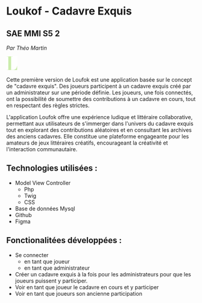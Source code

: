 # Loukof - Cadavre Exquis

## SAE MMI S5 2

_Par Théo Martin_

<img src="./public/assets/img/l.svg" alt="Logo Loufok"/>

Cette première version de Loufok est une application basée sur le concept de "cadavre exquis". Des joueurs participent à un cadavre exquis créé par un administrateur sur une période définie. Les joueurs, une fois connectés, ont la possibilité de soumettre des contributions à un cadavre en cours, tout en respectant des règles strictes.

L'application Loufok offre une expérience ludique et littéraire collaborative, permettant aux utilisateurs de s'immerger dans l'univers du cadavre exquis tout en explorant des contributions aléatoires et en consultant les archives des anciens cadavres. Elle constitue une plateforme engageante pour les amateurs de jeux littéraires créatifs, encourageant la créativité et l'interaction communautaire.

## Technologies utilisées :

- Model View Controller
  - Php
  - Twig
  - CSS
- Base de données Mysql
- Github
- Figma

## Fonctionalitées développées :

- Se connecter
  - en tant que joueur
  - en tant que administrateur
- Créer un cadavre exquis à la fois pour les administrateurs pour que les joueurs puissent y participer.
- Voir en tant que joueur le cadavre en cours et y participer
- Voir en tant que joueurs son ancienne participation
